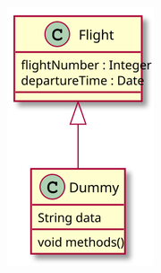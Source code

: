 ![](https://github.com/arielazzi/desenvolvimento-de-software-I/blob/master/out/class-diagram/class-diagram/class.svg)
